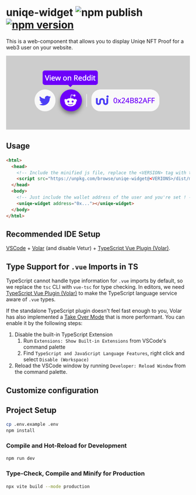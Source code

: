 # uniqe-widget ![npm publish](https://github.com/uniqe-io/uniqe-widget/actions/workflows/npm-publish.yml/badge.svg) [![npm version](https://badge.fury.io/js/uniqe-widget.svg)](https://badge.fury.io/js/uniqe-widget)

This is a web-component that allows you to display Uniqe NFT Proof for a web3 user on your website.

![](./images/screenshot.png)

## Usage

```html
<html>
  <head>
    <!-- Include the minified js file, replace the <VERSION> tag with the current one -->
    <script src="https://unpkg.com/browse/uniqe-widget@<VERIONS>/dist/main.js"></script>
  </head>
  <body>
    <!-- Just include the wallet address of the user and you're set ! -->
    <uniqe-widget address="0x..."></uniqe-widget>
  </body>
</html>
```

## Recommended IDE Setup

[VSCode](https://code.visualstudio.com/) + [Volar](https://marketplace.visualstudio.com/items?itemName=Vue.volar) (and disable Vetur) + [TypeScript Vue Plugin (Volar)](https://marketplace.visualstudio.com/items?itemName=Vue.vscode-typescript-vue-plugin).

## Type Support for `.vue` Imports in TS

TypeScript cannot handle type information for `.vue` imports by default, so we replace the `tsc` CLI with `vue-tsc` for type checking. In editors, we need [TypeScript Vue Plugin (Volar)](https://marketplace.visualstudio.com/items?itemName=Vue.vscode-typescript-vue-plugin) to make the TypeScript language service aware of `.vue` types.

If the standalone TypeScript plugin doesn't feel fast enough to you, Volar has also implemented a [Take Over Mode](https://github.com/johnsoncodehk/volar/discussions/471#discussioncomment-1361669) that is more performant. You can enable it by the following steps:

1. Disable the built-in TypeScript Extension
    1) Run `Extensions: Show Built-in Extensions` from VSCode's command palette
    2) Find `TypeScript and JavaScript Language Features`, right click and select `Disable (Workspace)`
2. Reload the VSCode window by running `Developer: Reload Window` from the command palette.

## Customize configuration

## Project Setup

```sh
cp .env.example .env
npm install
```

### Compile and Hot-Reload for Development

```sh
npm run dev
```

### Type-Check, Compile and Minify for Production

```sh
npx vite build --mode production
```
